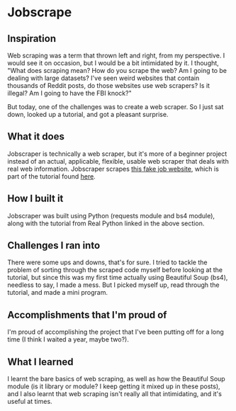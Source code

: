 # Jobscrape

## Inspiration
Web scraping was a term that thrown left and right, from my perspective. I would see it on occasion, but I would be a bit intimidated by it. I thought, "What does scraping mean? How do you scrape the web? Am I going to be dealing with large datasets? I've seen weird websites that contain thousands of Reddit posts, do those websites use web scrapers? Is it illegal? Am I going to have the FBI knock?"

But today, one of the challenges was to create a web scraper. So I just sat down, looked up a tutorial, and got a pleasant surprise.

## What it does
Jobscraper is technically a web scraper, but it's more of a beginner project instead of an actual, applicable, flexible, usable web scraper that deals with real web information. Jobscraper scrapes [this fake job website](https://realpython.github.io/fake-jobs/), which is part of the tutorial found [here](https://realpython.com/beautiful-soup-web-scraper-python/).

## How I built it
Jobscraper was built using Python (requests module and bs4 module), along with the tutorial from Real Python linked in the above section. 

## Challenges I ran into
There were some ups and downs, that's for sure. I tried to tackle the problem of sorting through the scraped code myself before looking at the tutorial, but since this was my first time actually using Beautiful Soup (bs4), needless to say, I made a mess. But I picked myself up, read through the tutorial, and made a mini program.

## Accomplishments that I'm proud of
I'm proud of accomplishing the project that I've been putting off for a long time (I think I waited a year, maybe two?).

## What I learned
I learnt the bare basics of web scraping, as well as how the Beautiful Soup module (is it library or module? I keep getting it mixed up in these posts), and I also learnt that web scraping isn't really all that intimidating, and it's useful at times.